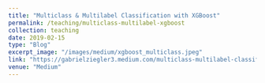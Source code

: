 ```yaml
---
title: "Multiclass & Multilabel Classification with XGBoost"
permalink: /teaching/multiclass-multilabel-xgboost
collection: teaching
date: 2019-02-15
type: "Blog"
excerpt_image: "/images/medium/xgboost_multiclass.jpeg"
link: "https://gabrielziegler3.medium.com/multiclass-multilabel-classification-with-xgboost-66195e4d9f2d"
venue: "Medium"
---
```



